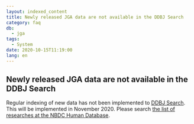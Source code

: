 ```yaml
---
layout: indexed_content
title: Newly released JGA data are not available in the DDBJ Search
category: faq
db:
  - jga
tags: 
  - System
date: 2020-10-15T11:19:00
lang: en
---
```


## Newly released JGA data are not available in the DDBJ Search

<p>Regular indexing of new data has not been implemented to <a href=\"https://ddbj.nig.ac.jp/search\">DDBJ Search</a>. This will be implemented in November 2020. Please search <a href=\"https://humandbs.biosciencedbc.jp/en/data-use/all-researches\">the list of researches at the NBDC Human Database</a>. </p>